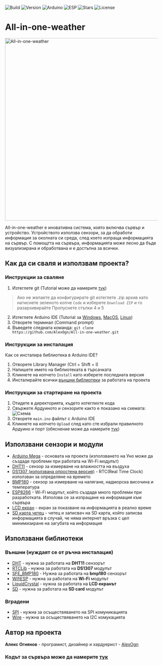 ![Build](https://img.shields.io/badge/Build-passing-blue?style=for-the-badge&labelColor=ffffff&color=4EA94B)
![Version](https://img.shields.io/badge/Version-1.1-blue?style=for-the-badge&labelColor=ffffff&color=4EA94B)
![Arduino](https://img.shields.io/badge/Arduino-blue?style=for-the-badge&logo=arduino&labelColor=ffffff)
![ESP](https://img.shields.io/badge/ESP8266-blue?style=for-the-badge&logo=espressif&labelColor=ffffff)
![Stars](https://img.shields.io/github/stars/AlexOgn/all-in-one-weather?style=for-the-badge&labelColor=white&color=yellow)
![License](https://img.shields.io/badge/License-GPLv3-%234ea94b.svg?style=for-the-badge&color=4EA94B)

# **All-in-one-weather**
<img src="https://user-images.githubusercontent.com/61375132/162498691-0b94da9b-4b73-4ad8-80f8-044e5a4a68f6.png" alt="All-in-one-weather" width="600"/>

All-in-one-weather е иновативна система, която включва сървър и устройство. Устройството използва сензори, за да обработи информация за околната си среда, след което изпраща информацията на сървър. С помощтта на сървъра, информацията може лесно да бъде визуализирана и обработвана и е достъпна за всички.

## Как да си сваля и използвам проекта?

### Инструкции за сваляне
1. Изтеглете git (Tutorial може да намерите [тук](https://github.com/git-guides/install-git#:~:text=To%20install%20Git%2C%20run%20the,installation%20by%20typing%3A%20git%20version%20.))
> Ако не желаете да конфигурирате git изтеглете .zip архив като натиснете зеленото копче `Code` и изберете `Download ZIP` и го разархивирайте
> Пропуснете стъпки 4 и 5
2. Изтеглете Arduino IDE (Tutorial за [Windows](https://docs.arduino.cc/software/ide-v1/tutorials/Windows), [MacOS](https://www.arduino.cc/en/Guide/macOS), [Linux](https://docs.arduino.cc/software/ide-v1/tutorials/Linux))
3. Отворете терминал (Command prompt)
4. Въведете следната команда:  `git clone https://github.com/AlexOgn/All-in-one-weather.git`

### Инструкции за инсталация
Как се инсталира библиотека в Arduino IDE?
1. Отворете Library Manager (Ctrl + Shift + I)
2. Напишете името на библиотеката в търсачката
3. Кликнете на копчето `Install` като изберете последната версия
4. Инсталирайте всички [външни библиотеки](https://github.com/AlexOgn/All-in-one-weather#%D0%B2%D1%8A%D0%BD%D1%88%D0%BD%D0%B8-%D0%BD%D1%83%D0%B6%D0%B4%D0%B0%D1%8F%D1%82-%D1%81%D0%B5-%D0%BE%D1%82-%D1%80%D1%8A%D1%87%D0%BD%D0%B0-%D0%B8%D0%BD%D1%81%D1%82%D0%B0%D0%BB%D0%B0%D1%86%D0%B8%D1%8F) за работата на проекта

### Инструкции за стартиране на проекта
1. Отидете в директорията, където изтеглихте кода
2. Свържете Ардуиното и сензорите както е показано на схемата:  
![Схема](https://user-images.githubusercontent.com/61375132/162615751-d0fd1730-402f-4740-ac65-76fab196bbcb.jpg)
3. Отворете `main.ino` файлът с Arduino IDE
4. Кликнете на копчето `Upload` след като сте избрали правилното Ардуино и порт (обяснение може да намерите [тук](https://support.arduino.cc/hc/en-us/articles/4406856349970-Select-board-and-port-in-Arduino-IDE))

## Използвани сензори и модули

* [Arduino Mega](http://store.arduino.cc/products/arduino-mega-2560-rev3) - основата на проекта (използването на Уно може да създаде проблеми при работата на Wi-Fi модулът)
* [DHT11](https://www.adafruit.com/product/386) - сензор за измерване на влажността на въздуха
* [DS1307 (използвана опростена версия)](https://www.adafruit.com/product/3296) - RTC(Real Time Clock) използван за определяне на времето
* [BMP180](https://eu.mouser.com/ProductDetail/Bosch-Sensortec/BMP180?qs=d72FGnIDsgTlLIC5YM2WKA%3D%3D) - сензор за измерване на налягане, надморска височина и температура
* [ESP8266](https://www.espressif.com/en/products/socs/esp8266) - Wi-Fi модулът, който създаде много проблеми при разработката. Използва се за изпращане на информация към сървъра
* [LCD екран](https://www.adafruit.com/product/181) - екран за показване на информацията в реално време
* [SD карта четец](https://www.adafruit.com/product/254) - четец и записвач на SD карта, който записва информацията в случай, че няма интернет връзка с цел минимизиране на загубата на информация

## Използвани библиотеки
### Външни (нуждаят се от ръчна инсталация)
* [DHT](https://github.com/adafruit/DHT-sensor-library) - нужна за работата на **DHT11** сензорът
* [RTCLib](https://github.com/adafruit/RTClib) - нужна за работата на **DS1307** модулът
* [SFE_BMP180](https://github.com/LowPowerLab/SFE_BMP180) - Нужна за работата на **bmp180** сензорът
* [WifiESP](https://github.com/bportaluri/WiFiEsp) - нужна за работата на **Wi-Fi** модулът
* [LiquidCrystal](https://github.com/arduino-libraries/LiquidCrystal) - нужна за работата на **LCD екранът**
* [SD](https://github.com/arduino-libraries/SD) - нужна за работата на **SD card** модулът

### Вградени
* [SPI](https://github.com/PaulStoffregen/SPI) - нужна за осъществяването на SPI комуникацията
* [Wire](https://github.com/PaulStoffregen/Wire) - нужна за осъществяването на I2C комукацията

## Автор на проекта

**Алекс Огнянов** - програмист, дизайнер и хардуерист - [AlexOgn](https://github.com/AlexOgn)


### Кодът за сървъра може да намерите **[тук](https://github.com/AlexOgn/All-in-one-weather-server "Server files")**
